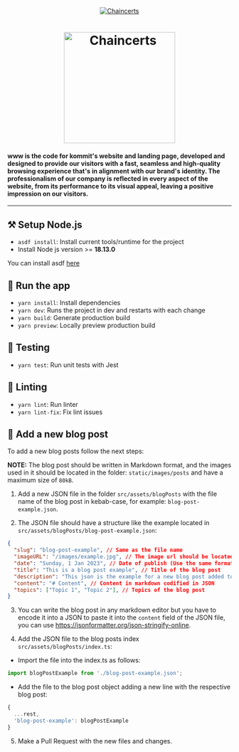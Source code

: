 <p align="center">
  <a href="https://kommit.co">
    <img  src="https://user-images.githubusercontent.com/2568221/230443523-26d29f2c-93d1-4084-af04-21619a41908e.jpg"  alt="Chaincerts"   />
  </a>
</p>

<h1 align="center">
  <img  src="https://user-images.githubusercontent.com/84339390/230207851-5a3c1b87-cff7-457a-acf5-f254535c76e0.png"  alt="Chaincerts" width="250" />
</h1>

#### www is the code for kommit's website and landing page, developed and designed to provide our visitors with a fast, seamless and high-quality browsing experience that's in alignment with our brand's identity. The professionalism of our company is reflected in every aspect of the website, from its performance to its visual appeal, leaving a positive impression on our visitors.
<hr>

## ⚒️ Setup Node.js

- `asdf install`: Install current tools/runtime for the project
- Install Node js version >= **18.13.0**


You can install asdf [here](https://asdf-vm.com/guide/getting-started.html)

## 🚀 Run the app

- `yarn install`: Install dependencies
- `yarn dev`: Runs the project in dev and restarts with each change
- `yarn build`: Generate production build
- `yarn preview`: Locally preview production build

## 🧪 Testing

- `yarn test`: Run unit tests with Jest

## 🔦 Linting

- `yarn lint`: Run linter
- `yarn lint-fix`: Fix lint issues

## 📑 Add a new blog post

To add a new blog posts follow the next steps: 

**NOTE:** The blog post should be written in Markdown format, and the images used in it should be located in the folder: `static/images/posts` and have a maximum size of `80kB`.

1. Add a new JSON file in the folder `src/assets/blogPosts` with the file name of the blog post in kebab-case, for example: `blog-post-example.json`.

2. The JSON file should have a structure like the example located in `src/assets/blogPosts/blog-post-example.json`:

```json
{
  "slug": "blog-post-example", // Same as the file name
  "imageURL": "/images/example.jpg", // The image url should be located in `static/images` and the path should be based on the static folder as in the example
  "date": "Sunday, 1 Jan 2023", // Date of publish (Use the same format)
  "title": "This is a blog post example", // Title of the blog post
  "description": "This json is the example for a new blog post added to the repo.", // First paragraph of the blog post
  "content": "# Content", // Content in markdown codified in JSON
  "topics": ["Topic 1", "Topic 2"], // Topics of the blog post
}
```

3. You can write the blog post in any markdown editor but you have to encode it into a JSON to paste it into the `content` field of the JSON file, you can use https://jsonformatter.org/json-stringify-online.

4. Add the JSON file to the blog posts index `src/assets/blogPosts/index.ts`:

- Import the file into the index.ts as follows: 
```typescript
import blogPostExample from './blog-post-example.json';
```
- Add the file to the blog post object adding a new line with the respective blog post:
```typescript
{
  ...rest,
  'blog-post-example': blogPostExample
}
```

5. Make a Pull Request with the new files and changes.
